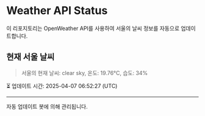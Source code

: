 
# Weather API Status

이 리포지토리는 OpenWeather API를 사용하여 서울의 날씨 정보를 자동으로 업데이트합니다.

## 현재 서울 날씨
> 서울의 현재 날씨: clear sky, 온도: 19.76°C, 습도: 34%

⏳ 업데이트 시간: 2025-04-07 06:52:27 (UTC)

---
자동 업데이트 봇에 의해 관리됩니다.
